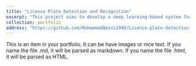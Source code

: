 ```yaml
---
title: "License Plate Detection and Recognition"
excerpt: "This project aims to develop a deep learning-based system for detecting license plates and recognizing characters on them in both images and videos."
collection: portfolio
address: "https://github.com/MohammadAmini1998/Lisence-plate-detection-and-recognition"
---
```


This is an item in your portfolio. It can be have images or nice text. If you name the file .md, it will be parsed as markdown. If you name the file .html, it will be parsed as HTML. 
